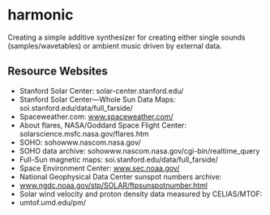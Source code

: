 # harmonic
Creating a simple additive synthesizer for creating either single sounds (samples/wavetables) or ambient music driven by external data.
## Resource Websites 
- Stanford Solar Center: solar-center.stanford.edu/ 
- Stanford Solar Center—Whole Sun Data Maps: soi.stanford.edu/data/full_farside/
- Spaceweather.com: www.spaceweather.com/ 
- About flares, NASA/Goddard Space Flight Center: solarscience.msfc.nasa.gov/flares.htm
- SOHO: sohowww.nascom.nasa.gov/
- SOHO data archive: sohowww.nascom.nasa.gov/cgi-bin/realtime_query 
- Full-Sun magnetic maps: soi.stanford.edu/data/full_farside/
- Space Environment Center: www.sec.noaa.gov/ 
- National Geophysical Data Center sunspot numbers archive: 
- www.ngdc.noaa.gov/stp/SOLAR/ftpsunspotnumber.html
- Solar wind velocity and proton density data measured by CELIAS/MTOF: 
- umtof.umd.edu/pm/
